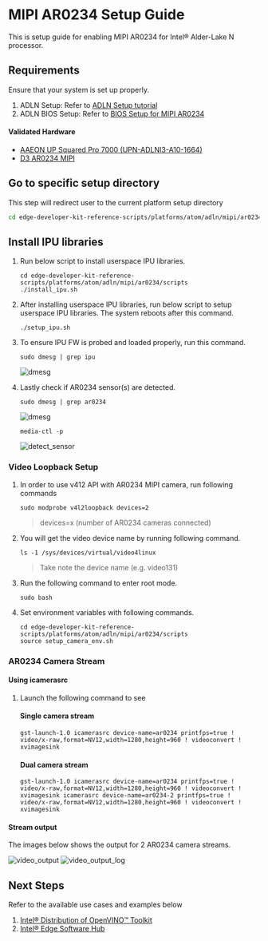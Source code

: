 # MIPI AR0234 Setup Guide

This is setup guide for enabling MIPI AR0234 for Intel® Alder-Lake N processor.

## Requirements

Ensure that your system is set up properly. 
1. ADLN Setup: Refer to [ADLN Setup tutorial](../../README.md)
2. ADLN BIOS Setup: Refer to [BIOS Setup for MIPI AR0234](./BIOS_README.md)

#### Validated Hardware
- [AAEON UP Squared Pro 7000 (UPN-ADLNI3-A10-1664)](https://www.aaeon.com/en/p/up-board-up-squared-pro-7000)
- [D3 AR0234 MIPI](https://www.d3engineering.com/product/ar0234-medium-fov-samtec-mipi-unsealed/)

## Go to specific setup directory

This step will redirect user to the current platform setup directory

```bash
cd edge-developer-kit-reference-scripts/platforms/atom/adln/mipi/ar0234
```

## Install IPU libraries
1. Run below script to install userspace IPU libraries. 
   ```
   cd edge-developer-kit-reference-scripts/platforms/atom/adln/mipi/ar0234/scripts
   ./install_ipu.sh
   ```

2. After installing userspace IPU libraries, run below script to setup userspace IPU libraries. The system reboots after this command.
   ```
   ./setup_ipu.sh
   ```

3. To ensure IPU FW is probed and loaded properly, run this command.
   ```
   sudo dmesg | grep ipu
   ```
   ![dmesg](./images/new-dmesg_ipu.png)

4. Lastly check if AR0234 sensor(s) are detected.
   ```
   sudo dmesg | grep ar0234
   ```
   ![dmesg](./images/new-dmesg_ar0234.png)
   ```
   media-ctl -p
   ```
   ![detect_sensor](./images/new-media-ctl.png)

### Video Loopback Setup
1. In order to use v412 API with AR0234 MIPI camera, run following commands
   ```
   sudo modprobe v4l2loopback devices=2
   ```
   > devices=x (number of AR0234 cameras connected)

2. You will get the video device name by running following command.
   ```
   ls -1 /sys/devices/virtual/video4linux
   ```
   > Take note the device name (e.g. video131)

3. Run the following command to enter root mode.
   ```
   sudo bash
   ```

3. Set environment variables with following commands.
   ```
   cd edge-developer-kit-reference-scripts/platforms/atom/adln/mipi/ar0234/scripts
   source setup_camera_env.sh
   ```

### AR0234 Camera Stream

#### Using icamerasrc
1. Launch the following command to see 
      #### Single camera stream
      ```
      gst-launch-1.0 icamerasrc device-name=ar0234 printfps=true ! video/x-raw,format=NV12,width=1280,height=960 ! videoconvert ! xvimagesink
      ```

      #### Dual camera stream
      ```
      gst-launch-1.0 icamerasrc device-name=ar0234 printfps=true ! video/x-raw,format=NV12,width=1280,height=960 ! videoconvert ! xvimagesink icamerasrc device-name=ar0234-2 printfps=true ! video/x-raw,format=NV12,width=1280,height=960 ! videoconvert ! xvimagesink
      ```

#### Stream output
The images below shows the output for 2 AR0234 camera streams.

![video_output](./images/output-video.png)
![video_output_log](./images/output-log.png)

## Next Steps

Refer to the available use cases and examples below

1. [Intel® Distribution of OpenVINO™ Toolkit](../../../../../usecases/ai/openvino/README.md)
2. [Intel® Edge Software Hub](https://www.intel.com/content/www/us/en/developer/topic-technology/edge-5g/edge-solutions/overview.html) 

